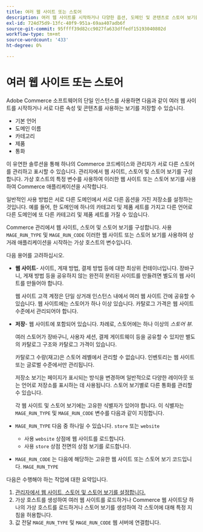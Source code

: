 ```yaml
---
title: 여러 웹 사이트 또는 스토어
description: 여러 웹 사이트를 시작하거나 다양한 옵션, 도메인 및 콘텐츠로 스토어 보기를 구현하는 방법에 대해 알아봅니다.
exl-id: 724d75d9-13fc-40f9-951a-69aa407adb6f
source-git-commit: 95ffff39d82cc9027fa633dffedf15193040802d
workflow-type: tm+mt
source-wordcount: '433'
ht-degree: 0%

---
```


# 여러 웹 사이트 또는 스토어

Adobe Commerce 소프트웨어의 단일 인스턴스를 사용하면 다음과 같이 여러 웹 사이트를 시작하거나 서로 다른 속성 및 콘텐츠를 사용하는 보기를 저장할 수 있습니다.

- 기본 언어
- 도메인 이름
- 카테고리
- 제품
- 통화

이 유연한 솔루션을 통해 하나의 Commerce 코드베이스와 관리자가 서로 다른 스토어를 관리하고 표시할 수 있습니다. 관리자에서 웹 사이트, 스토어 및 스토어 보기를 구성합니다. 가상 호스트의 특정 변수를 사용하여 이러한 웹 사이트 또는 스토어 보기를 사용하여 Commerce 애플리케이션을 시작합니다.

일반적인 사용 방법은 서로 다른 도메인에서 서로 다른 옵션을 가진 저장소를 설정하는 것입니다. 예를 들어, 한 도메인에 하나의 카테고리 및 제품 세트를 가지고 다른 언어로 다른 도메인에 또 다른 카테고리 및 제품 세트를 가질 수 있습니다.

Commerce 관리에서 웹 사이트, 스토어 및 스토어 보기를 구성합니다. 사용 `MAGE_RUN_TYPE` 및 `MAGE_RUN_CODE` 이러한 웹 사이트 또는 스토어 보기를 사용하여 상거래 애플리케이션을 시작하는 가상 호스트의 변수입니다.

다음 용어를 고려하십시오.

- **웹 사이트**- 사이트, 게재 방법, 결제 방법 등에 대한 최상위 컨테이너입니다. 장바구니, 게재 방법 등을 공유하지 않는 완전히 분리된 사이트를 만들려면 별도의 웹 사이트를 만들어야 합니다.

  웹 사이트 고객 계정은 단일 상거래 인스턴스 내에서 여러 웹 사이트 간에 공유할 수 있습니다. 웹 사이트에는 스토어가 하나 이상 있습니다. 카탈로그 가격은 웹 사이트 수준에서 관리되어야 합니다.

- **저장**- 웹 사이트에 포함되어 있습니다. 차례로, 스토어에는 하나 이상의 *스토어 뷰*.

  여러 스토어가 장바구니, 사용자 세션, 결제 게이트웨이 등을 공유할 수 있지만 별도의 카탈로그 구조와 카탈로그 가격이 있습니다.

  카탈로그 수량(재고)은 스토어 레벨에서 관리할 수 없습니다. 인벤토리는 웹 사이트 또는 글로벌 수준에서만 관리됩니다.

  저장소 보기는 페이지가 표시되는 방식을 변경하며 일반적으로 다양한 레이아웃 또는 언어로 저장소를 표시하는 데 사용됩니다. 스토어 보기별로 다른 통화를 관리할 수 있습니다.

  각 웹 사이트 및 스토어 보기에는 고유한 식별자가 있어야 합니다. 이 식별자는 `MAGE_RUN_TYPE` 및 `MAGE_RUN_CODE` 변수를 다음과 같이 지정합니다.

- `MAGE_RUN_TYPE` 다음 중 하나일 수 있습니다. `store` 또는 `website`

   - 사용 `website` 상점에 웹 사이트를 로드합니다.
   - 사용 `store` 상점 전면의 상점 보기를 로드합니다.

- `MAGE_RUN_CODE` 는 다음에 해당하는 고유한 웹 사이트 또는 스토어 보기 코드입니다. `MAGE_RUN_TYPE`

다음은 수행해야 하는 작업에 대한 요약입니다.

1. [관리자에서 웹 사이트, 스토어 및 스토어 보기를 설정합니다.](ms-admin.md)
1. 가상 호스트를 생성하여 여러 웹 사이트를 로드하거나 Commerce 웹 사이트당 하나의 가상 호스트를 로드하거나 스토어 보기를 생성하여 각 스토어에 대해 특정 지침을 허용합니다.
1. 값 전달 `MAGE_RUN_TYPE` 및 `MAGE_RUN_CODE` 웹 서버에 연결합니다.
